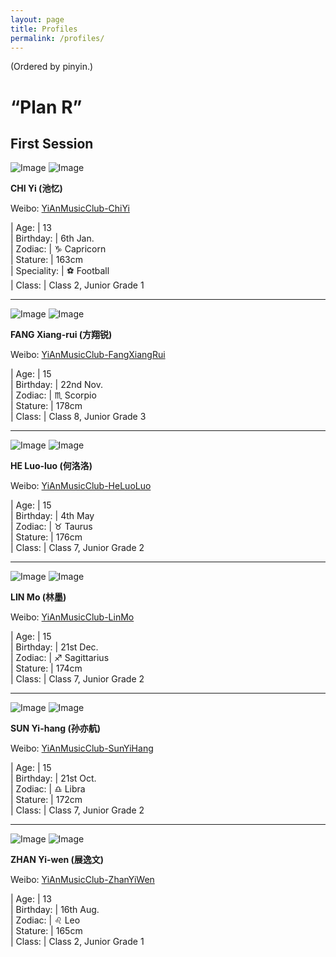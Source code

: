 ```yaml
---
layout: page
title: Profiles
permalink: /profiles/
---
```


(Ordered by pinyin.)

# “Plan R”

## First Session

![Image](http://ww2.sinaimg.cn/small/006G0KuMjw8fcl8mgvu72j30yi0yiwhd.jpg) ![Image](http://wx4.sinaimg.cn/small/006G0KuMly8fe4z3gzda6j30yi0yimyp.jpg)

**CHI Yi (池忆)**

Weibo: [YiAnMusicClub-ChiYi](http://weibo.com/u/6117581836)

| Age:          | 13  
| Birthday:     | 6th Jan.  
| Zodiac:       | ♑ Capricorn  
| Stature:      | 163cm  
| Speciality:   | ⚽ Football  
| Class:        | Class 2, Junior Grade 1

---

![Image](http://ww4.sinaimg.cn/small/006G0KNGjw8fcnjpzkzq3j30yi0y2acn.jpg) ![Image](http://wx2.sinaimg.cn/small/006G0KNGly8fe4ykvrzj9j30ku0kdjs1.jpg)

**FANG Xiang-rui (方翔锐)**

Weibo: [YiAnMusicClub-FangXiangRui](http://weibo.com/u/6117583008)

| Age:          | 15  
| Birthday:     | 22nd Nov.  
| Zodiac:       | ♏ Scorpio  
| Stature:      | 178cm  
| Class:        | Class 8, Junior Grade 3

---

![Image](http://ww4.sinaimg.cn/small/006G0Hz8jw8fchrt2fiawj30yi0yggoi.jpg) ![Image](http://wx3.sinaimg.cn/small/006G0Hz8ly8fe4yniiw45j30ku0kqaap.jpg)

**HE Luo-luo (何洛洛)**

Weibo: [YiAnMusicClub-HeLuoLuo](http://weibo.com/u/6117570574)

| Age:          | 15  
| Birthday:     | 4th May  
| Zodiac:       | ♉ Taurus  
| Stature:      | 176cm  
| Class:        | Class 7, Junior Grade 2

---

![Image](http://ww1.sinaimg.cn/small/006FnQZYjw8fcixg5cdudj30yi0y9ju2.jpg) ![Image](http://wx2.sinaimg.cn/small/006FnQZYly8fe4z2ng9ycj30yi0yk409.jpg)

**LIN Mo (林墨)**

Weibo: [YiAnMusicClub-LinMo](http://weibo.com/u/6108312042)

| Age:          | 15  
| Birthday:     | 21st Dec.  
| Zodiac:       | ♐ Sagittarius  
| Stature:      | 174cm  
| Class:        | Class 7, Junior Grade 2

---

![Image](http://ww2.sinaimg.cn/small/006FnS5mjw8fck3172adpj30yi0yitbb.jpg) ![Image](http://wx2.sinaimg.cn/small/006FnS5mly8fe4yfuy3qcj30ku0lh751.jpg)

**SUN Yi-hang (孙亦航)**

Weibo: [YiAnMusicClub-SunYiHang](http://weibo.com/u/6108316220)

| Age:          | 15  
| Birthday:     | 21st Oct.  
| Zodiac:       | ♎ Libra  
| Stature:      | 172cm  
| Class:        | Class 7, Junior Grade 2

---

![Image](http://ww2.sinaimg.cn/small/006FmVn8jw8fcme7o94l8j30yi0yetbl.jpg) ![Image](http://wx4.sinaimg.cn/small/006FmVn8ly8fe4ygwgdmoj30ku0kvwf7.jpg)

**ZHAN Yi-wen (展逸文)**

Weibo: [YiAnMusicClub-ZhanYiWen](http://weibo.com/u/6108090526)

| Age:          | 13  
| Birthday:     | 16th Aug.  
| Zodiac:       | ♌ Leo  
| Stature:      | 165cm  
| Class:        | Class 2, Junior Grade 1
